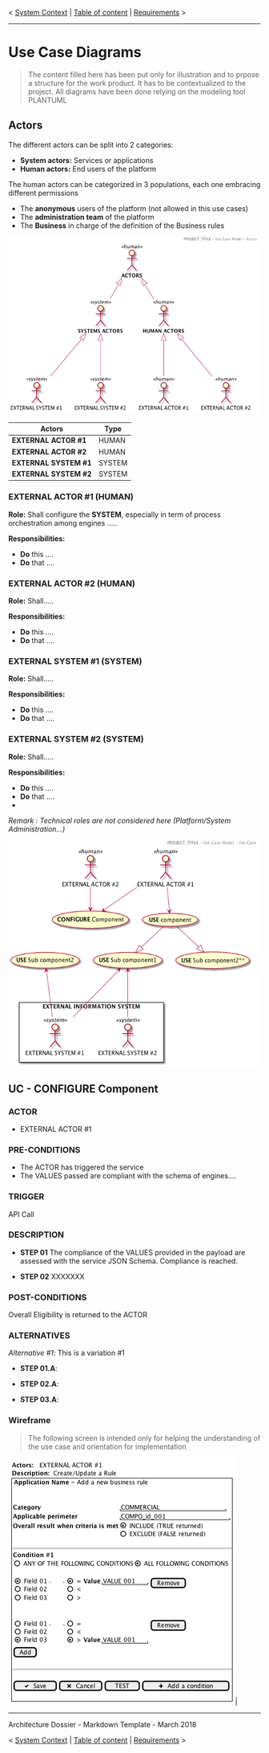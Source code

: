 < [System Context](./0100.SystemContext.md) \| [Table of content](./0001.TableOfContent.md) \| [Requirements](./0300.Requirements.md) >

* * *

# Use Case Diagrams

> The content filled here has been put only for illustration and to prpose a structure for the work product.
> It has to be contextualized to the project.
> All diagrams have been done relying on the modeling tool PLANTUML

## Actors

The different actors can be split into 2 categories:

-   **System actors:** Services or applications
-   **Human actors:** End users of the platform  

The human actors can be categorized in 3 populations, each one embracing different permissions

-   The **anonymous** users of the platform (not allowed in this use cases)
-   The **administration team** of the platform
-   The **Business** in charge of the definition of the Business rules

![Actors](./images/0201.Actors.png)

| Actors                 | Type   |
| ---------------------- | ------ |
| **EXTERNAL ACTOR #1**  | HUMAN  |
| **EXTERNAL ACTOR #2**  | HUMAN  |
| **EXTERNAL SYSTEM #1** | SYSTEM |
| **EXTERNAL SYSTEM #2** | SYSTEM |

### EXTERNAL ACTOR #1 (HUMAN)

**Role:** Shall configure the **SYSTEM**, especially in term of process orchestration among  engines .....

**Responsibilities:**

-   **Do** this ....
-   **Do** that ....

### EXTERNAL ACTOR #2 (HUMAN)

**Role:** Shall.....

**Responsibilities:**

-   **Do** this ....
-   **Do** that ....

### EXTERNAL SYSTEM #1 (SYSTEM)

**Role:** Shall.....

**Responsibilities:**

-   **Do** this ....
-   **Do** that ....

### EXTERNAL SYSTEM #2 (SYSTEM)

**Role:** Shall.....

**Responsibilities:**

-   **Do** this ....
-   **Do** that ....
-   

_Remark : Technical roles are not considered here (Platform/System Administration…)_

![Ucases](./images/0202.UCase.png)

## UC - CONFIGURE Component

### ACTOR

-   EXTERNAL ACTOR #1

### PRE-CONDITIONS

-   The ACTOR has triggered the service
-   The VALUES passed are compliant with the schema of engines....

### TRIGGER

API Call

### DESCRIPTION

-   **STEP 01** The compliance of the VALUES provided in the payload are assessed with the service JSON Schema. Compliance is reached.

-   **STEP 02** XXXXXXX

### POST-CONDITIONS

Overall Eligibility is returned to the ACTOR

### ALTERNATIVES

_Alternative #1_: This is a variation #1

-   **STEP 01.A**:  

-   **STEP 02.A**:  
-   **STEP 03.A**:  

### Wireframe

> The following screen is intended only for helping the understanding of the use case and orientation for implementation

 ![Wireframe](./images/0203.screens_orientations.png)\|

* * *

Architecture Dossier - Markdown Template - March 2018

< [System Context](./0100.SystemContext.md) \| [Table of content](./0001.TableOfContent.md) \| [Requirements](./0300.Requirements.md) >
